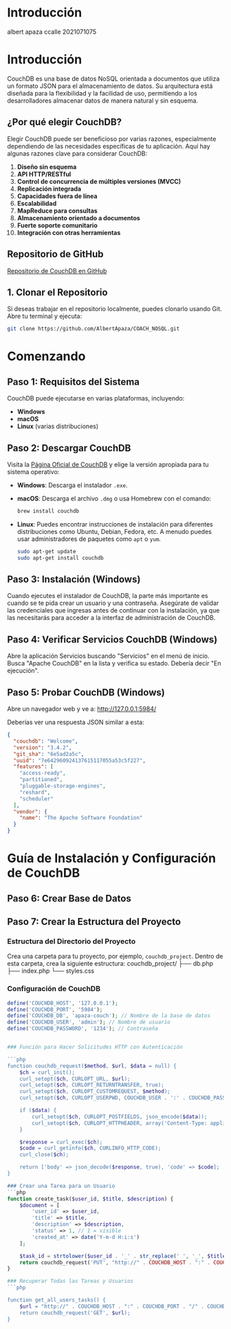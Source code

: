 # Introducción
albert apaza ccalle 2021071075
# Introducción

CouchDB es una base de datos NoSQL orientada a documentos que utiliza un formato JSON para el almacenamiento de datos. Su arquitectura está diseñada para la flexibilidad y la facilidad de uso, permitiendo a los desarrolladores almacenar datos de manera natural y sin esquema.

## ¿Por qué elegir CouchDB?

Elegir CouchDB puede ser beneficioso por varias razones, especialmente dependiendo de las necesidades específicas de tu aplicación. Aquí hay algunas razones clave para considerar CouchDB:

1. **Diseño sin esquema**
2. **API HTTP/RESTful**
3. **Control de concurrencia de múltiples versiones (MVCC)**
4. **Replicación integrada**
5. **Capacidades fuera de línea**
6. **Escalabilidad**
7. **MapReduce para consultas**
8. **Almacenamiento orientado a documentos**
9. **Fuerte soporte comunitario**
10. **Integración con otras herramientas**

## Repositorio de GitHub

[Repositorio de CouchDB en GitHub](https://github.com/AlbertApaza/COACH_NOSQL)

## 1. Clonar el Repositorio

Si deseas trabajar en el repositorio localmente, puedes clonarlo usando Git. Abre tu terminal y ejecuta:

```bash
git clone https://github.com/AlbertApaza/COACH_NOSQL.git
```
# Comenzando

## Paso 1: Requisitos del Sistema

CouchDB puede ejecutarse en varias plataformas, incluyendo:

- **Windows**
- **macOS**
- **Linux** (varias distribuciones)

## Paso 2: Descargar CouchDB

Visita la [Página Oficial de CouchDB](https://couchdb.apache.org/#download) y elige la versión apropiada para tu sistema operativo:

- **Windows**: Descarga el instalador `.exe`.
  
- **macOS**: Descarga el archivo `.dmg` o usa Homebrew con el comando:

    ```bash
    brew install couchdb
    ```

- **Linux**: Puedes encontrar instrucciones de instalación para diferentes distribuciones como Ubuntu, Debian, Fedora, etc. A menudo puedes usar administradores de paquetes como `apt` o `yum`.

    ```bash
    sudo apt-get update 
    sudo apt-get install couchdb
    ```

## Paso 3: Instalación (Windows)

Cuando ejecutes el instalador de CouchDB, la parte más importante es cuando se te pida crear un usuario y una contraseña. Asegúrate de validar las credenciales que ingresas antes de continuar con la instalación, ya que las necesitarás para acceder a la interfaz de administración de CouchDB.

## Paso 4: Verificar Servicios CouchDB (Windows)

Abre la aplicación Servicios buscando "Servicios" en el menú de inicio. Busca "Apache CouchDB" en la lista y verifica su estado. Debería decir "En ejecución".

## Paso 5: Probar CouchDB (Windows)

Abre un navegador web y ve a: http://127.0.0.1:5984/


Deberías ver una respuesta JSON similar a esta:

```json
{
  "couchdb": "Welcome",
  "version": "3.4.2",
  "git_sha": "6e5ad2a5c",
  "uuid": "7e642960924137615117055a53c5f227",
  "features": [
    "access-ready",
    "partitioned",
    "pluggable-storage-engines",
    "reshard",
    "scheduler"
  ],
  "vendor": {
    "name": "The Apache Software Foundation"
  }
}
```
# Guía de Instalación y Configuración de CouchDB

## Paso 6: Crear Base de Datos


## Paso 7: Crear la Estructura del Proyecto

### Estructura del Directorio del Proyecto
Crea una carpeta para tu proyecto, por ejemplo, `couchdb_project`. Dentro de esta carpeta, crea la siguiente estructura:
couchdb_project/ ├── db.php ├── index.php └── styles.css

### Configuración de CouchDB

```php
define('COUCHDB_HOST', '127.0.0.1');
define('COUCHDB_PORT', '5984');
define('COUCHDB_DB', 'apaza-couch'); // Nombre de la base de datos
define('COUCHDB_USER', 'admin'); // Nombre de usuario
define('COUCHDB_PASSWORD', '1234'); // Contraseña


### Función para Hacer Solicitudes HTTP con Autenticación

```php
function couchdb_request($method, $url, $data = null) {
    $ch = curl_init();
    curl_setopt($ch, CURLOPT_URL, $url);
    curl_setopt($ch, CURLOPT_RETURNTRANSFER, true);
    curl_setopt($ch, CURLOPT_CUSTOMREQUEST, $method);
    curl_setopt($ch, CURLOPT_USERPWD, COUCHDB_USER . ':' . COUCHDB_PASSWORD);

    if ($data) {
        curl_setopt($ch, CURLOPT_POSTFIELDS, json_encode($data));
        curl_setopt($ch, CURLOPT_HTTPHEADER, array('Content-Type: application/json'));
    }

    $response = curl_exec($ch);
    $code = curl_getinfo($ch, CURLINFO_HTTP_CODE);
    curl_close($ch);

    return ['body' => json_decode($response, true), 'code' => $code];
}

### Crear una Tarea para un Usuario
```php
function create_task($user_id, $title, $description) {
    $document = [
        'user_id' => $user_id,
        'title' => $title,
        'description' => $description,
        'status' => 1, // 1 = visible
        'created_at' => date('Y-m-d H:i:s')
    ];

    $task_id = strtolower($user_id . '_' . str_replace(' ', '_', $title));
    return couchdb_request('PUT', "http://" . COUCHDB_HOST . ":" . COUCHDB_PORT . "/" . COUCHDB_DB . "/" . $task_id, $document);
}

### Recuperar Todas las Tareas y Usuarios
```php

function get_all_users_tasks() {
    $url = "http://" . COUCHDB_HOST . ":" . COUCHDB_PORT . "/" . COUCHDB_DB . "/_all_docs?include_docs=true";
    return couchdb_request('GET', $url);
}
